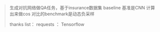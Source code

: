 > 生成对抗网络做QA任务，基于insurance数据集
> baseline 基准是CNN 计算出来做cos  对比的benchmark是动态负采样
> 
> 
> thanks list：
> requests ： Tensorflow